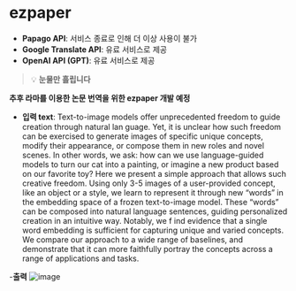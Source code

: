 # ezpaper
- **Papago API**: 서비스 종료로 인해 더 이상 사용이 불가
- **Google Translate API**: 유료 서비스로 제공
- **OpenAI API (GPT)**: 유료 서비스로 제공

> 💡 **눈물만 흘립니다**

**추후 라마를 이용한 논문 번역을 위한 ezpaper 개발 예정**

 - **입력 text**:
Text-to-image models offer unprecedented freedom to guide creation through natural lan guage. Yet, it is unclear how such freedom can be exercised to generate images of specific unique concepts, modify their appearance, or compose them in new roles and novel scenes. In other words, we ask: how can we use language-guided models to turn our cat into a painting, or imagine a new product based on our favorite toy? Here we present a simple approach that allows such creative freedom. Using only 3-5 images of a user-provided concept, like an object or a style, we learn to represent it through new “words” in the embedding space of a frozen text-to-image model. These “words” can be composed into natural language sentences, guiding personalized creation in an intuitive way. Notably, we f ind evidence that a single word embedding is sufficient for capturing unique and varied concepts. We compare our approach to a wide range of baselines, and demonstrate that it can more faithfully portray the concepts across a range of applications and tasks.

-**출력**
![image](https://github.com/user-attachments/assets/7d8356cd-4a88-4b6f-a8ec-7873a0fa2520)
